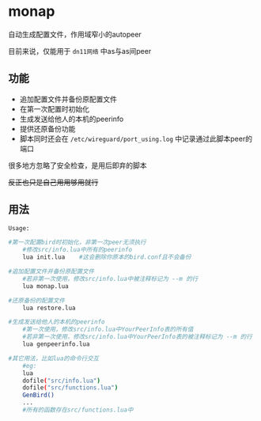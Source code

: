 # monap

自动生成配置文件，作用域窄小的autopeer

目前来说，仅能用于 `dn11网络` 中as与as间peer

## 功能

* 追加配置文件并备份原配置文件
* 在第一次配置时初始化
* 生成发送给他人的本机的peerinfo
* 提供还原备份功能
* 脚本同时还会在 `/etc/wireguard/port_using.log` 中记录通过此脚本peer的端口

很多地方忽略了安全检查，是用后即弃的脚本

~~反正也只是自己用用够用就行~~

## 用法

```bash
Usage:

#第一次配置bird时初始化，非第一次peer无须执行
	#修改src/info.lua中所有的peerinfo
	lua init.lua	#这会删除你原本的bird.conf且不会备份

#追加配置文件并备份原配置文件
	#若非第一次使用，修改src/info.lua中被注释标记为 --m 的行
	lua monap.lua

#还原备份的配置文件
	lua restore.lua

#生成发送给他人的本机的peerinfo
	#第一次使用，修改src/info.lua中YourPeerInfo表的所有值
	#若非第一次使用，修改src/info.lua中YourPeerInfo表的被注释标记为 --m 的行
	lua genpeerinfo.lua

#其它用法，比如lua的命令行交互
	#eg:
	lua
	dofile("src/info.lua")
	dofile("src/functions.lua")
	GenBird()
	...
	#所有的函数存在src/functions.lua中

```
